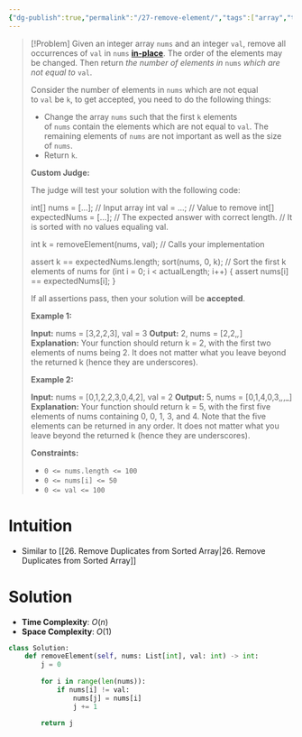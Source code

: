 ```yaml
---
{"dg-publish":true,"permalink":"/27-remove-element/","tags":["array","twoPointer","greedy"]}
---
```


> [!Problem]
> Given an integer array `nums` and an integer `val`, remove all occurrences of `val` in `nums` [**in-place**](https://en.wikipedia.org/wiki/In-place_algorithm). The order of the elements may be changed. Then return _the number of elements in_ `nums` _which are not equal to_ `val`.
> 
> Consider the number of elements in `nums` which are not equal to `val` be `k`, to get accepted, you need to do the following things:
> 
> - Change the array `nums` such that the first `k` elements of `nums` contain the elements which are not equal to `val`. The remaining elements of `nums` are not important as well as the size of `nums`.
> - Return `k`.
> 
> **Custom Judge:**
> 
> The judge will test your solution with the following code:
> 
> int[] nums = [...]; // Input array
> int val = ...; // Value to remove
> int[] expectedNums = [...]; // The expected answer with correct length.
>                             // It is sorted with no values equaling val.
> 
> int k = removeElement(nums, val); // Calls your implementation
> 
> assert k == expectedNums.length;
> sort(nums, 0, k); // Sort the first k elements of nums
> for (int i = 0; i < actualLength; i++) {
>     assert nums[i] == expectedNums[i];
> }
> 
> If all assertions pass, then your solution will be **accepted**.
> 
> **Example 1:**
> 
> **Input:** nums = [3,2,2,3], val = 3
> **Output:** 2, nums = [2,2,_,_]
> **Explanation:** Your function should return k = 2, with the first two elements of nums being 2.
> It does not matter what you leave beyond the returned k (hence they are underscores).
> 
> **Example 2:**
> 
> **Input:** nums = [0,1,2,2,3,0,4,2], val = 2
> **Output:** 5, nums = [0,1,4,0,3,_,_,_]
> **Explanation:** Your function should return k = 5, with the first five elements of nums containing 0, 0, 1, 3, and 4.
> Note that the five elements can be returned in any order.
> It does not matter what you leave beyond the returned k (hence they are underscores).
> 
> **Constraints:**
> 
> - `0 <= nums.length <= 100`
> - `0 <= nums[i] <= 50`
> - `0 <= val <= 100`

# Intuition
- Similar to [[26. Remove Duplicates from Sorted Array\|26. Remove Duplicates from Sorted Array]]
# Solution
- **Time Complexity**: $O(n)$
- **Space Complexity**: $O(1)$
```python
class Solution:
    def removeElement(self, nums: List[int], val: int) -> int:
        j = 0
        
        for i in range(len(nums)):
            if nums[i] != val:
                nums[j] = nums[i]
                j += 1
        
        return j
```
